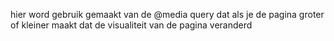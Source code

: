 hier word gebruik gemaakt van de @media query dat als je de pagina groter of kleiner maakt dat de visualiteit van de pagina veranderd
